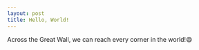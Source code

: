```yaml
---
layout: post
title: Hello, World!
---
```

Across the Great Wall, we can reach every corner in the world!:smile:
